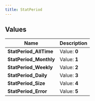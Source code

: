 ```yaml
---
title: StatPeriod
---
```


## Values
| Name | Description |
| ---- | ----------- |
| **StatPeriod_AllTime** | Value: **0** |
| **StatPeriod_Monthly** | Value: **1** |
| **StatPeriod_Weekly** | Value: **2** |
| **StatPeriod_Daily** | Value: **3** |
| **StatPeriod_Size** | Value: **4** |
| **StatPeriod_Error** | Value: **5** |

